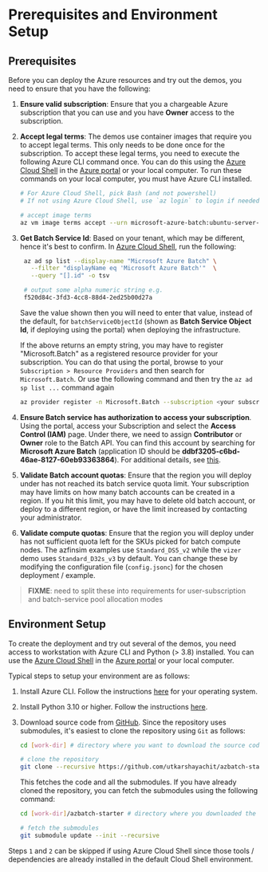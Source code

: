 # Prerequisites and Environment Setup

## Prerequisites

Before you can deploy the Azure resources and try out the demos, you need to ensure that you have the following:

1. __Ensure valid subscription__: Ensure that you a chargeable Azure subscription that you
   can use and you have __Owner__ access to the subscription.

2. __Accept legal terms__: The demos use container images that require you to accept
   legal terms. This only needs to be done once for the subscription. To accept these legal terms,
   you need to execute the following Azure CLI command once. You can do this using the
   [Azure Cloud Shell](https://ms.portal.azure.com/#cloudshell/) in the [Azure portal](https://ms.portal.azure.com)
   or your local computer. To run these commands on your local computer, you must have Azure CLI installed.

   ```sh
   # For Azure Cloud Shell, pick Bash (and not powershell)
   # If not using Azure Cloud Shell, use `az login` to login if needed.

   # accept image terms
   az vm image terms accept --urn microsoft-azure-batch:ubuntu-server-container:20-04-lts:latest
   ```

3. __Get Batch Service Id__: Based on your tenant, which may be different, hence it's
   best to confirm. In [Azure Cloud Shell](https://ms.portal.azure.com/#cloudshell/),
   run the following:

   ```sh
    az ad sp list --display-name "Microsoft Azure Batch" \
      --filter "displayName eq 'Microsoft Azure Batch'"  \
      --query "[].id" -o tsv

    # output some alpha numeric string e.g.
    f520d84c-3fd3-4cc8-88d4-2ed25b00d27a
   ```

   Save the value shown then you will need to enter that value,
   instead of the default, for `batchServiceObjectId` (shown as __Batch Service Object Id__,
   if deploying using the portal) when deploying the infrastructure.

   If the above returns an empty string, you may have to register "Microsoft.Batch" as a registered
   resource provider for your subscription. You can do that using the portal, browse to your `Subscription >
   Resource Providers` and then search for `Microsoft.Batch`. Or use the following command and then try
   the `az ad sp list ...` command again

   ```sh
   az provider register -n Microsoft.Batch --subscription <your subscription name> --wait
   ```

4. __Ensure Batch service has authorization to access your subscription__. Using the portal,
   access your Subscription and select the __Access Control (IAM)__ page. Under there, we need to assign
  __Contributor__ or __Owner__ role to the Batch API. You can find this account by searching for
  __Microsoft Azure Batch__ (application ID should be __ddbf3205-c6bd-46ae-8127-60eb93363864__). For additional
  details, see [this](https://learn.microsoft.com/en-us/azure/batch/batch-account-create-portal#allow-azure-batch-to-access-the-subscription-one-time-operation).

5. __Validate Batch account quotas__: Ensure that the region you will deploy under has
   not reached its batch service quota limit. Your subscription may have limits on
   how many batch accounts can be created in a region. If you hit this limit, you
   may have to delete old batch account, or deploy to a different region, or have the
   limit increased by contacting your administrator.

6. __Validate compute quotas__: Ensure that the region you will deploy under has not
   sufficient quota left for the SKUs picked for batch compute nodes. The azfinsim
   examples use `Standard_DS5_v2` while the `vizer` demo uses
   `Standard_D32s_v3` by default. You can change these by modifying the configuration
   file (`config.jsonc`) for the chosen deployment / example.

> __FIXME__: need to split these into requirements for user-subscription and batch-service pool allocation
> modes

## Environment Setup

To create the deployment and try out several of the demos, you need access to workstation with
Azure CLI and Python (> 3.8) installed. You can use the [Azure Cloud Shell](https://ms.portal.azure.com/#cloudshell/)
in the [Azure portal](https://ms.portal.azure.com) or your local computer.

Typical steps to setup your environment are as follows:

1. Install Azure CLI. Follow the instructions [here](https://learn.microsoft.com/en-us/cli/azure/install-azure-cli)
   for your operating system.
2. Install Python 3.10 or higher. Follow the instructions [here](https://www.python.org/downloads/).

3. Download source code from [GitHub](https://github.com/utkarshayachit/azbatch-starter). Since the repository uses
   submodules, it's easiest to clone the repository using `Git` as follows:

   ```bash
   cd [work-dir] # directory where you want to download the source code

   # clone the repository
   git clone --recursive https://github.com/utkarshayachit/azbatch-starter
   ```

   This fetches the code and all the submodules. If you have already cloned the repository, you can fetch the submodules
   using the following command:

   ```bash
   cd [work-dir]/azbatch-starter # directory where you downloaded the source code

   # fetch the submodules
   git submodule update --init --recursive
   ```

Steps `1` and `2` can be skipped if using Azure Cloud Shell since those tools / dependencies are already installed
in the default Cloud Shell environment.
